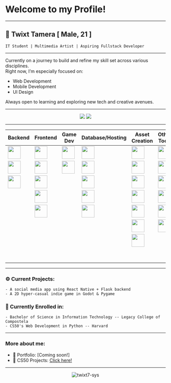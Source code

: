 # Welcome to my Profile!

<hr>

## 👤 Twixt Tamera   [ Male, 21 ]

    IT Student | Multimedia Artist | Aspiring Fullstack Developer
<hr>

Currently on a journey to build and refine my skill set across various disciplines.  
Right now, I’m especially focused on:

- Web Development  
- Mobile Development  
- UI Design

Always open to learning and exploring new tech and creative avenues.

<hr>
<p align="center">
<img src="https://github-readme-stats.vercel.app/api/top-langs/?username=twixt7-sys&layout=compact&theme=tokyonight&hide_border=true" />
<img src="https://github-readme-streak-stats.herokuapp.com/?user=twixt7-sys&theme=tokyonight&hide_border=true" />
</p>
<hr>
<p align="center">

| **Backend**                                                                                             | **Frontend**                                                                                                  | **Game Dev**                                                                                            | **Database/Hosting**                                                                                      | **Asset Creation**                                                                                                   | **Other Tools**                                                                                                   | **Languages**                                                                                      |
| ------------------------------------------------------------------------------------------------------- | ------------------------------------------------------------------------------------------------------------- | -------------------------------------------------------------------------------------------------------- | ---------------------------------------------------------------------------------------------------------- | -------------------------------------------------------------------------------------------------------------------- | ------------------------------------------------------------------------------------------------------------------- | -------------------------------------------------------------------------------------------------- |
| <img src="https://cdn.jsdelivr.net/gh/devicons/devicon/icons/flask/flask-original.svg" width="40" />    | <img src="https://cdn.jsdelivr.net/gh/devicons/devicon/icons/react/react-original.svg" width="40" />          | <img src="https://camo.githubusercontent.com/b13379bc869de1eb66acfa10a5529ede77e947b94aaa79923a6aa2ecd7d6cdcd/68747470733a2f2f63646e2e6a7364656c6976722e6e65742f67682f64657669636f6e732f64657669636f6e2f69636f6e732f707967616d652f707967616d652d6f726967696e616c2e737667" width="40" /> | <img src="https://cdn.jsdelivr.net/gh/devicons/devicon/icons/mysql/mysql-original.svg" width="40" />     | <img src="https://cdn.jsdelivr.net/gh/devicons/devicon/icons/photoshop/photoshop-plain.svg" width="40" />          | <img src="https://cdn.jsdelivr.net/gh/devicons/devicon/icons/git/git-original.svg" width="40" />                | <img src="https://cdn.jsdelivr.net/gh/devicons/devicon/icons/python/python-original.svg" width="40" />  |
| <img src="https://cdn.jsdelivr.net/gh/devicons/devicon/icons/django/django-plain.svg" width="40" />     | <img src="https://cdn.jsdelivr.net/gh/devicons/devicon/icons/bootstrap/bootstrap-original.svg" width="40" />  | <img src="https://cdn.jsdelivr.net/gh/devicons/devicon/icons/godot/godot-original.svg" width="40" />    | <img src="https://cdn.jsdelivr.net/gh/devicons/devicon/icons/firebase/firebase-plain.svg" width="40" />   | <img src="https://cdn.jsdelivr.net/gh/devicons/devicon/icons/premierepro/premierepro-original.svg" width="40" />    | <img src="https://cdn.jsdelivr.net/gh/devicons/devicon/icons/vscode/vscode-original.svg" width="40" />          | <img src="https://cdn.jsdelivr.net/gh/devicons/devicon/icons/java/java-original.svg" width="40" />    |
| <img src="https://cdn.jsdelivr.net/gh/devicons/devicon/icons/fastapi/fastapi-original.svg" width="40" /> | <img src="https://cdn.jsdelivr.net/gh/devicons/devicon/icons/sass/sass-original.svg" width="40" />            |                                                                                                          | <img src="https://cdn.jsdelivr.net/gh/devicons/devicon/icons/mariadb/mariadb-original.svg" width="40" />   | <img src="https://cdn.jsdelivr.net/gh/devicons/devicon/icons/canva/canva-original.svg" width="40" />                | <img src="https://cdn.jsdelivr.net/gh/devicons/devicon/icons/powershell/powershell-original.svg" width="40" />  | <img src="https://cdn.jsdelivr.net/gh/devicons/devicon/icons/php/php-original.svg" width="40" />    |
|                                                                                                         | <img src="https://cdn.jsdelivr.net/gh/devicons/devicon/icons/html5/html5-original.svg" width="40" />          |                                                                                                          | <img src="https://camo.githubusercontent.com/9ee323d8a67c51185426069fabbe0e24c988fd3ae3086d0dd4a92daebc30cb56/68747470733a2f2f63646e2e6a7364656c6976722e6e65742f67682f64657669636f6e732f64657669636f6e2f69636f6e732f706c616e65747363616c652f706c616e65747363616c652d6f726967696e616c2e737667" width="40" /> | <img src="https://cdn.jsdelivr.net/gh/devicons/devicon/icons/aftereffects/aftereffects-original.svg" width="40" />  | <img src="https://raw.githubusercontent.com/get-icon/geticon/master/icons/render/render-original.svg" width="40" /> | <img src="https://cdn.jsdelivr.net/gh/devicons/devicon/icons/javascript/javascript-original.svg" width="40" /> |
|                                                                                                         | <img src="https://cdn.jsdelivr.net/gh/devicons/devicon/icons/css3/css3-original.svg" width="40" />            |                                                                                                          | <img src="https://cdn.jsdelivr.net/gh/devicons/devicon/icons/railway/railway-original.svg" width="40" />   | <img src="https://camo.githubusercontent.com/a444a0df10b448efe9a6f681ce6f375b2f4f128440b228dc00f155982a812c2f/68747470733a2f2f63646e2e6a7364656c6976722e6e65742f67682f64657669636f6e732f64657669636f6e2f69636f6e732f6c69676874726f6f6d2f6c69676874726f6f6d2d6f726967696e616c2e737667" width="40" />  | <img src="https://raw.githubusercontent.com/get-icon/geticon/master/icons/expo/expo-original-wordmark.svg" width="40" /> | <img src="https://cdn.jsdelivr.net/gh/devicons/devicon/icons/typescript/typescript-original.svg" width="40" /> |
|                                                                                                         |                                                                                                               |                                                                                                          |                                                                                                            | <img src="https://camo.githubusercontent.com/1dd829bbd802c5077dbe13ec42bf391117a804cb72e79f9e3efcd44109da6934/68747470733a2f2f63646e2e6a7364656c6976722e6e65742f67682f64657669636f6e732f64657669636f6e2f69636f6e732f61736570726974652f61736570726974652d6f726967696e616c2e737667" width="40" />   | <img src="https://raw.githubusercontent.com/get-icon/geticon/master/icons/postman/postman-original.svg" width="40" /> | <img src="https://cdn.jsdelivr.net/gh/devicons/devicon/icons/c/c-original.svg" width="40" />          |
|                                                                                                         |                                                                                                               |                                                                                                          |                                                                                                            | <img src="https://cdn.jsdelivr.net/gh/devicons/devicon/icons/blender/blender-original.svg" width="40" />            |                                                                                                                   | <img src="https://cdn.jsdelivr.net/gh/devicons/devicon/icons/csharp/csharp-original.svg" width="40" />    |
|                                                                                                         |                                                                                                               |                                                                                                          |                                                                                                            |                                                                                                                    |                                                                                                                   | <img src="https://cdn.jsdelivr.net/gh/devicons/devicon/icons/bash/bash-original.svg" width="40" />     |

</p>

---

### ⚙️ Current Projects:
    - A social media app using React Native + Flask backend
    - A 2D hyper-casual indie game in Godot & Pygame

### 📖 Currently Enrolled in:
    - Bachelor of Science in Information Technology -- Legacy College of Compostela
    - CS50's Web Development in Python -- Harvard

---

### More about me:
- 📔 Portfolio: [Coming soon!]
- 📕 CS50 Projects: [Click here!](https://submit.cs50.io/users/twixt7-sys)

---

<p align="center">
  <img src="https://komarev.com/ghpvc/?username=twixt7-sys&label=Profile%20Views&color=blueviolet&style=flat" alt="twixt7-sys" />
</p>
